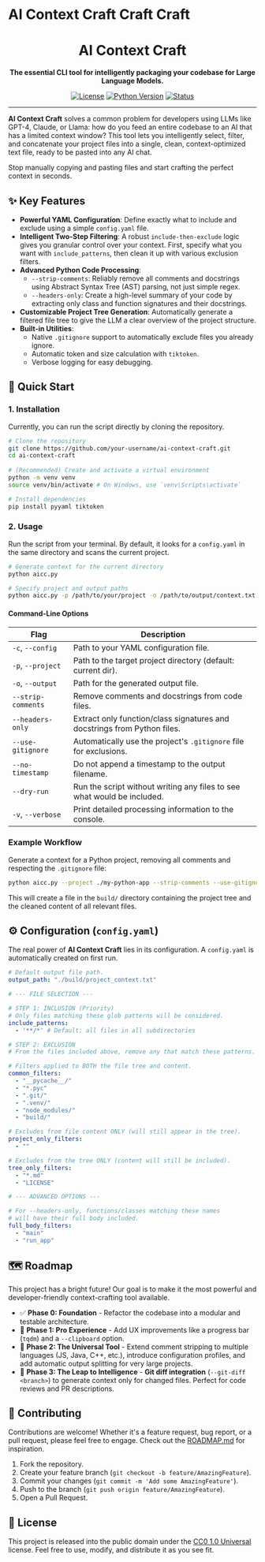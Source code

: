 # AI Context Craft Craft Craft

<div align="center">
  <h1>AI Context Craft</h1>
  <p><strong>The essential CLI tool for intelligently packaging your codebase for Large Language Models.</strong></p>
  
  <p>
    <a href="https://creativecommons.org/publicdomain/zero/1.0/"><img src="https://img.shields.io/badge/license-CC0_1.0-blue.svg" alt="License"></a>
    <a href="#"><img src="https://img.shields.io/badge/python-3.8+-green.svg" alt="Python Version"></a>
    <a href="#"><img src="https://img.shields.io/badge/status-active-brightgreen" alt="Status"></a>
  </p>
</div>

---

**AI Context Craft** solves a common problem for developers using LLMs like GPT-4, Claude, or Llama: how do you feed an entire codebase to an AI that has a limited context window? This tool lets you intelligently select, filter, and concatenate your project files into a single, clean, context-optimized text file, ready to be pasted into any AI chat.

Stop manually copying and pasting files and start crafting the perfect context in seconds.

## ✨ Key Features

*   **Powerful YAML Configuration**: Define exactly what to include and exclude using a simple `config.yaml` file.
*   **Intelligent Two-Step Filtering**: A robust `include-then-exclude` logic gives you granular control over your context. First, specify what you want with `include_patterns`, then clean it up with various exclusion filters.
*   **Advanced Python Code Processing**:
    *   `--strip-comments`: Reliably remove all comments and docstrings using Abstract Syntax Tree (AST) parsing, not just simple regex.
    *   `--headers-only`: Create a high-level summary of your code by extracting only class and function signatures and their docstrings.
*   **Customizable Project Tree Generation**: Automatically generate a filtered file tree to give the LLM a clear overview of the project structure.
*   **Built-in Utilities**:
    *   Native `.gitignore` support to automatically exclude files you already ignore.
    *   Automatic token and size calculation with `tiktoken`.
    *   Verbose logging for easy debugging.

## 🚀 Quick Start

### 1. Installation

Currently, you can run the script directly by cloning the repository.

```bash
# Clone the repository
git clone https://github.com/your-username/ai-context-craft.git
cd ai-context-craft
 
# (Recommended) Create and activate a virtual environment
python -m venv venv
source venv/bin/activate # On Windows, use `venv\Scripts\activate`

# Install dependencies
pip install pyyaml tiktoken
```

### 2. Usage

Run the script from your terminal. By default, it looks for a `config.yaml` in the same directory and scans the current project.

```bash
# Generate context for the current directory
python aicc.py

# Specify project and output paths
python aicc.py -p /path/to/your/project -o /path/to/output/context.txt
```

#### Command-Line Options

| Flag                 | Description                                                               |
| -------------------- | ------------------------------------------------------------------------- |
| `-c`, `--config`     | Path to your YAML configuration file.                                     |
| `-p`, `--project`    | Path to the target project directory (default: current dir).              |
| `-o`, `--output`     | Path for the generated output file.                                       |
| `--strip-comments`   | Remove comments and docstrings from code files.                           |
| `--headers-only`     | Extract only function/class signatures and docstrings from Python files.  |
| `--use-gitignore`    | Automatically use the project's `.gitignore` file for exclusions.         |
| `--no-timestamp`     | Do not append a timestamp to the output filename.                         |
| `--dry-run`          | Run the script without writing any files to see what would be included.   |
| `-v`, `--verbose`    | Print detailed processing information to the console.                     |

### Example Workflow

Generate a context for a Python project, removing all comments and respecting the `.gitignore` file:

```bash
python aicc.py --project ./my-python-app --strip-comments --use-gitignore -v
```

This will create a file in the `build/` directory containing the project tree and the cleaned content of all relevant files.

## ⚙️ Configuration (`config.yaml`)

The real power of **AI Context Craft** lies in its configuration. A `config.yaml` is automatically created on first run.

```yaml
# Default output file path.
output_path: "./build/project_context.txt"

# --- FILE SELECTION ---

# STEP 1: INCLUSION (Priority)
# Only files matching these glob patterns will be considered.
include_patterns:
  - '**/*' # Default: all files in all subdirectories

# STEP 2: EXCLUSION
# From the files included above, remove any that match these patterns.

# Filters applied to BOTH the file tree and content.
common_filters:
  - "__pycache__/"
  - "*.pyc"
  - ".git/"
  - ".venv/"
  - "node_modules/"
  - "build/"

# Excludes from file content ONLY (will still appear in the tree).
project_only_filters:
  - ""

# Excludes from the tree ONLY (content will still be included).
tree_only_filters:
  - "*.md"
  - "LICENSE"

# --- ADVANCED OPTIONS ---

# For --headers-only, functions/classes matching these names
# will have their full body included.
full_body_filters:
  - "main"
  - "run_app"
```

## 🗺️ Roadmap

This project has a bright future! Our goal is to make it the most powerful and developer-friendly context-crafting tool available.

*   ✅ **Phase 0: Foundation** - Refactor the codebase into a modular and testable architecture.
*   🚧 **Phase 1: Pro Experience** - Add UX improvements like a progress bar (`tqdm`) and a `--clipboard` option.
*   🚀 **Phase 2: The Universal Tool** - Extend comment stripping to multiple languages (JS, Java, C++, etc.), introduce configuration profiles, and add automatic output splitting for very large projects.
*   🧠 **Phase 3: The Leap to Intelligence** - **Git diff integration** (`--git-diff <branch>`) to generate context only for changed files. Perfect for code reviews and PR descriptions.

## 🤝 Contributing

Contributions are welcome! Whether it's a feature request, bug report, or a pull request, please feel free to engage. Check out the [ROADMAP.md](ROADMAP.md) for inspiration.

1.  Fork the repository.
2.  Create your feature branch (`git checkout -b feature/AmazingFeature`).
3.  Commit your changes (`git commit -m 'Add some AmazingFeature'`).
4.  Push to the branch (`git push origin feature/AmazingFeature`).
5.  Open a Pull Request.

## 📜 License

This project is released into the public domain under the [CC0 1.0 Universal](LICENSE) license. Feel free to use, modify, and distribute it as you see fit.